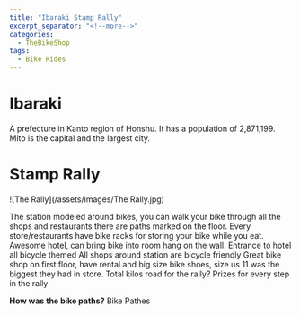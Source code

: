 ```yaml
---
title: "Ibaraki Stamp Rally"
excerpt_separator: "<!--more-->"
categories:
  - TheBikeShop
tags:
  - Bike Rides
---
```


# Ibaraki
A prefecture in Kanto region of Honshu. It has a population of 2,871,199. Mito is the capital and the largest city.

# Stamp Rally

![The Rally](/assets/images/The Rally.jpg)

The station modeled around bikes, you can walk your bike through all the shops and restaurants there are paths marked on the floor. Every store/restaurants have bike racks for storing your bike while you eat. 
Awesome hotel, can bring bike into room hang on the wall.
Entrance to hotel all bicycle themed
All shops around station are bicycle friendly
Great bike shop on first floor, have rental and big size bike shoes, size us 11 was the biggest they had in store.
Total kilos road for the rally? 
Prizes for every step in the rally

**How was the bike paths?**
Bike Pathes
